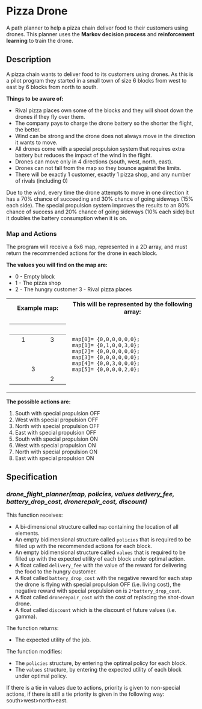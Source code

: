 # Pizza Drone

A path planner to help a pizza chain deliver food to their customers using drones. This planner uses the **Markov decision process** and **reinforcement learning** to train the drone.

## Description

A pizza chain wants to deliver food to its customers using drones. As this is a pilot program they started in a small town of size 6 blocks from west to east by 6 blocks from north to south.

**Things to be aware of:**
- Rival pizza places own some of the blocks and they will shoot down the drones if they fly over them.
- The company pays to charge the drone battery so the shorter the flight, the better.
- Wind can be strong and the drone does not always move in the direction it wants to move.
- All drones come with a special propulsion system that requires extra battery but reduces the impact of the wind in the flight.
- Drones can move only in 4 directions (south, west, north, east).
- Drones can not fall from the map so they bounce against the limits.
- There will be exactly 1 customer, exactly 1 pizza shop, and any number of rivals (including 0)

Due to the wind, every time the drone attempts to move in one direction it has a 70% chance of succeeding and 30% chance of going sideways (15% each side). The special propulsion system improves the results to an 80% chance of success and 20% chance of going sideways (10% each side) but it doubles the battery consumption when it is on.

### Map and Actions

The program will receive a 6x6 map, represented in a 2D array, and must return the recommended actions for the drone in each block.

**The values you will find on the map are:**
* 0 - Empty block
* 1 - The pizza shop
* 2 - The hungry customer 3 - Rival pizza places

<table>
<tr><th>Example map:</th><th>This will be represented by the following array:</th></tr>
<tr><td>

|   |   |   |   |   |   |
| --- | --- | --- | --- | --- | --- |
|   | 1 |   |   | 3 |   |
|  ‎ |   |   |   |   |   |
|  ‎ |   |   |   |   |   |
|   |   | 3 |   |   |   |
|   |   |   |   | 2 |   |

</td><td>

```
map[0]= {0,0,0,0,0,0};
map[1]= {0,1,0,0,3,0}; 
map[2]= {0,0,0,0,0,0}; 
map[3]= {0,0,0,0,0,0}; 
map[4]= {0,0,3,0,0,0};
map[5]= {0,0,0,0,2,0};
```

</td></tr> </table>

**The possible actions are:**
1. South with special propulsion OFF
2. West with special propulsion OFF
3. North with special propulsion OFF
4. East with special propulsion OFF
5. South with special propulsion ON
6. West with special propulsion ON
7. North with special propulsion ON
8. East with special propulsion ON

## Specification

### _drone_flight_planner(map, policies, values delivery_fee, battery_drop_cost, dronerepair_cost, discount)_

This function receives:
- A bi-dimensional structure called ```map``` containing the location of all elements.
- An empty bidimensional structure called ```policies``` that is required to be filled up with the recommended actions for each block.
- An empty bidimensional structure called ```values``` that is required to be filled up with the expected utility of each block under optimal action.
- A float called ```delivery_fee``` with the value of the reward for delivering the food to the hungry customer.
- A float called ```battery_drop_cost``` with the negative reward for each step the drone is flying with special propulsion OFF (i.e. living cost), the negative reward with special propulsion on is ```2*battery_drop_cost```.
- A float called ```dronerepair_cost``` with the cost of replacing the shot-down drone.
- A float called ```discount``` which is the discount of future values (i.e. gamma).

The function returns:
- The expected utility of the job.

The function modifies:
- The ```policies``` structure, by entering the optimal policy for each block.
- The ```values``` structure, by entering the expected utility of each block under optimal policy.

If there is a tie in values due to actions, priority is given to non-special actions, if there is still a tie priority is given in the following way: south>west>north>east.
